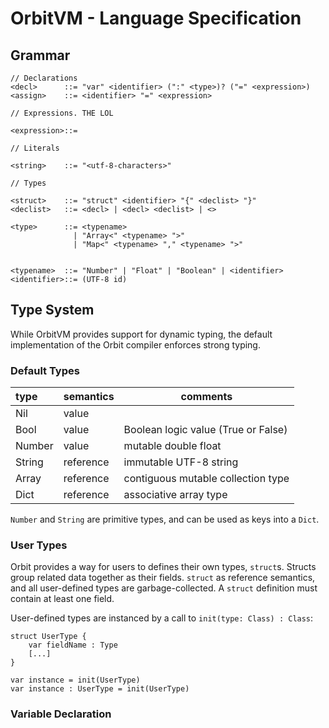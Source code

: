 # OrbitVM - Language Specification

## Grammar

    // Declarations
    <decl>      ::= "var" <identifier> (":" <type>)? ("=" <expression>)
    <assign>    ::= <identifier> "=" <expression>
    
    // Expressions. THE LOL
    
    <expression>::= 
    
    // Literals
    
    <string>    ::= "<utf-8-characters>"

    // Types
    
    <struct>    ::= "struct" <identifier> "{" <declist> "}"
    <declist>   ::= <decl> | <decl> <declist> | <>

    <type>      ::= <typename>
                  | "Array<" <typename> ">"
                  | "Map<" <typename> "," <typename> ">"
                  
                  
    <typename>  ::= "Number" | "Float" | "Boolean" | <identifier>
    <identifier>::= (UTF-8 id)
  

## Type System

While OrbitVM provides support for dynamic typing, the default implementation
of the Orbit compiler enforces strong typing.

### Default Types

type        | semantics | comments
:-----------|:----------|-----------------------------------------------
Nil         | value     |
Bool        | value     | Boolean logic value (True or False)
Number      | value     | mutable double float
String      | reference | immutable UTF-8 string
Array       | reference | contiguous mutable collection type
Dict        | reference | associative array type

`Number` and `String` are primitive types, and can be used as keys into a
`Dict`.

### User Types

Orbit provides a way for users to defines their own types, `struct`s. Structs
group related data together as their fields. `struct` as reference semantics,
and all user-defined types are garbage-collected. A `struct` definition must
contain at least one field.

User-defined types are instanced by a call to `init(type: Class) : Class`:


    struct UserType {
        var fieldName : Type
        [...]
    }
    
    var instance = init(UserType)
    var instance : UserType = init(UserType)

### Variable Declaration

